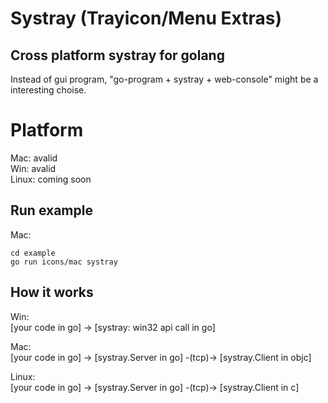 Systray (Trayicon/Menu Extras)
=======


## Cross platform systray for golang

Instead of gui program, "go-program + systray + web-console" might be a interesting choise.


# Platform

Mac: avalid  
Win: avalid  
Linux: coming soon  


## Run example

Mac:
```
cd example
go run icons/mac systray
```

## How it works

Win:  
    [your code in go] -> [systray: win32 api call in go]

Mac:  
    [your code in go] -> [systray.Server in go] -(tcp)-> [systray.Client in objc]

Linux:  
    [your code in go] -> [systray.Server in go] -(tcp)-> [systray.Client in c]


